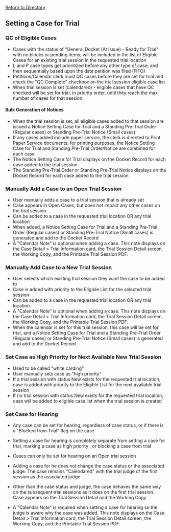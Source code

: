 [Return to Directory](./README.md)

## Setting a Case for Trial
### QC of Eligible Cases
* Cases with the status of "General Docket (At Issue) - Ready for Trial" with no blocks or pending items, will be included in the list of Eligible Cases for an existing trial session in the requested trial location
* L and P case types get prioritized before any other type of case; and then sequentially based upon the date petition was filed (FIFO)
* Petitions/Calendar clerk must QC cases before they are set for trial and check the "QC Complete" checkbox on the trial session eligible case list
* When trial session is set (calendared) - eligible cases that have QC checked will be set for trial, in priority order, until they reach the max number of cases for that session

#### Bulk Generation of Notices
* When the trial session is set, all eligible cases added to that session are issued a Notice Setting Case for Trial and a Standing Pre-Trial Order (Regular cases) or Standing Pre-Trial Notice (Small cases)
* If any cases added include paper service, the clerk is directed to Print Paper Service documents; for printing purposes, the Notice Setting Case for Trial and Standing Pre-Trial Order/Notice are combined for each case
* The Notice Setting Case for Trial displays on the Docket Record for each case added to the trial session
* The Standing Pre-Trial Order or Standing Pre-Trial Notice displays on the Docket Record for each case added to the trial session

### Manually Add a Case to an Open Trial Session
* User manually adds a case to a trial session that is already set
* Case appears in Open Cases, but does not impact any other cases on the trial session
* Can be added to a case in the requested trial location OR any trial location
* When added, a Notice Setting Case for Trial and a Standing Pre-Trial Order (Regular cases) or Standing Pre-Trial Notice (Small cases) is generated and add to the Docket Record
* A "Calendar Note" is optional when adding a case. This note displays on the Case Detail > Trial Information card, the Trial Session Detail screen, the Working Copy, and the Printable Trial Session PDF.

### Manually Add Case to a New Trial Session
* User selects which existing trial session they want the case to be added to
* Case is added with priority to the Eligible List for the selected trial session
* Can be added to a case in the requested trial location OR any trial location
* A "Calendar Note" is optional when adding a case. This note displays on the Case Detail > Trial Information card, the Trial Session Detail screen, the Working Copy, and the Printable Trial Session PDF.
* When the calendar is set for this trial session, this case will be set for trial, and a Notice Setting Case for Trial and a Standing Pre-Trial Order (Regular cases) or Standing Pre-Trial Notice (Small cases) is generated and add to the Docket Record

### Set Case as High Priority for Next Available New Trial Session
* Used to be called "white carding"
* User manually sets case as "high priority"
* If a trial session with status New exists for the requested trial location, case is added with priority to the Eligible List for the next available trial session
* If no trial session with status New exists for the requested trial location, case will be added to eligible case list when the trial session is created

### Set Case for Hearing
* Any case can be set for hearing, regardless of case status, or if there is a "Blocked from Trial" flag on the case
* Setting a case for hearing is completely separate from setting a case for trial, marking a case as high priority , or blocking a case from trial

* Cases can only be set for hearing on an Open trial session
* Adding a case for he does not change the case status or the associated judge. The case remains "Calendared" with the trial judge of the first session as the associated judge
* Other than the case status and judge, the case behaves the same way on the subsequent trial sessions as it does on the first trial session. Case appears on the Trial Session Detail and the Working Copy
* A "Calendar Note" is required when setting a case for hearing so the judge is aware why the case was added. This note displays on the Case Detail > Trial Information card, the Trial Session Detail screen, the Working Copy, and the Printable Trial Session PDF.